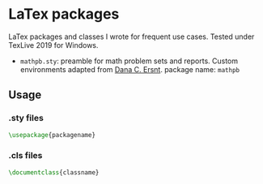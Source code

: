 # LaTex packages

LaTex packages and classes I wrote for frequent use cases. Tested under TexLive 2019 for Windows.


- `mathpb.sty`: preamble for math problem sets and reports. Custom environments adapted from [Dana C. Ersnt](https://gist.github.com/dcernst/1827406). package name: `mathpb`

## Usage

### .sty files

```tex
\usepackage{packagename}
```

### .cls files

```tex
\documentclass{classname}
```
